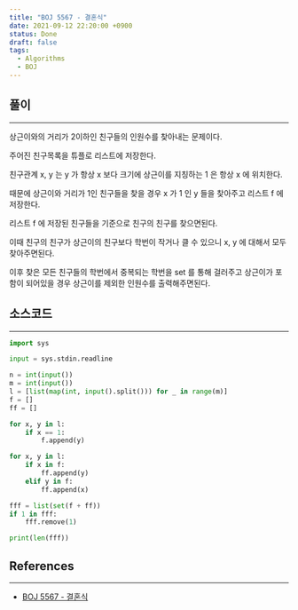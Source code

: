 ```yaml
---
title: "BOJ 5567 - 결혼식"
date: 2021-09-12 22:20:00 +0900
status: Done
draft: false
tags:
  - Algorithms
  - BOJ
---
```

## 풀이
---
상근이와의 거리가 2이하인 친구들의 인원수를 찾아내는 문제이다.



주어진 친구목록을 튜플로 리스트에 저장한다.



친구관계 x, y 는 y 가 항상 x 보다 크기에 상근이를 지칭하는 1 은 항상 x 에 위치한다.

때문에 상근이와 거리가 1인 친구들을 찾을 경우 x 가 1 인 y 들을 찾아주고 리스트 f 에 저장한다.



리스트 f 에 저장된 친구들을 기준으로 친구의 친구를 찾으면된다.

이때 친구의 친구가 상근이의 친구보다 학번이 작거나 클 수 있으니 x, y 에 대해서 모두 찾아주면된다.



이후 찾은 모든 친구들의 학번에서 중복되는 학번을 set 를 통해 걸러주고 상근이가 포함이 되어있을 경우 상근이를 제외한 인원수를 출력해주면된다.

## 소스코드
---
```python
import sys

input = sys.stdin.readline

n = int(input())
m = int(input())
l = [list(map(int, input().split())) for _ in range(m)]
f = []
ff = []

for x, y in l:
    if x == 1:
        f.append(y)

for x, y in l:
    if x in f:
        ff.append(y)
    elif y in f:
        ff.append(x)

fff = list(set(f + ff))
if 1 in fff:
    fff.remove(1)

print(len(fff))
```

## References
---
- [BOJ 5567 - 결혼식](https://www.acmicpc.net/problem/5567)

